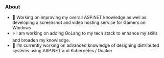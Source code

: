 ### About

- 🔭 Working on improving my overall ASP.NET knowledge as well as developing a screenshot and video hosting service for Gamers on Windows
- ⚡ I am working on adding GoLang to my tech stack to enhance my skills and broaden my knowledge.
- 🌱 I’m currently working on advanced knowledge of designing distributed systems using ASP.NET and Kubernetes / Docker




<!--
**Jakub1310/Jakub1310** is a ✨ _special_ ✨ repository because its `README.md` (this file) appears on your GitHub profile.

Here are some ideas to get you started:

- 🔭 I’m currently working on ...
- 🌱 I’m currently learning ...
- 👯 I’m looking to collaborate on ...
- 🤔 I’m looking for help with ...
- 💬 Ask me about ...
- 📫 How to reach me: ...
- 😄 Pronouns: ...
- ⚡ Fun fact: ...
-->
